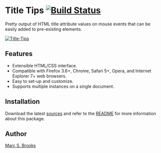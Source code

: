 # Title Tips [<img src="https://travis-ci.org/nuxy/Title-Tips.svg?branch=master" alt="Build Status" />](https://travis-ci.org/nuxy/Title-Tips)

Pretty output of HTML title attribute values on mouse events that can be easily added to pre-existing elements.

[<img src="https://nuxy.github.io/Title-Tips/preview.jpg" alt="Title-Tips" />](https://nuxy.github.io/Title-Tips)

## Features

*   Extensible HTML/CSS interface.
*   Compatible with Firefox 3.6+, Chrome, Safari 5+, Opera, and Internet Explorer 7+ web browsers.
*   Easy to set-up and customize.
*   Supports multiple instances on a single document.

## Installation

Download the latest [sources](https://github.com/nuxy/Title-Tips/tags) and refer to the [README](https://nuxy.github.io/Title-Tips) for more information about this package.

## Author

[Marc S. Brooks](https://github.com/nuxy)
